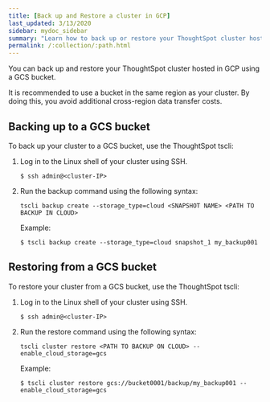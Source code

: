 ```yaml
---
title: [Back up and Restore a cluster in GCP]
last_updated: 3/13/2020
sidebar: mydoc_sidebar
summary: "Learn how to back up or restore your ThoughtSpot cluster hosted in GCP."
permalink: /:collection/:path.html
---
```

You can back up and restore your ThoughtSpot cluster hosted in GCP using a GCS bucket.

It is recommended to use a bucket in the same region as your cluster. By doing this, you avoid additional cross-region data transfer costs.

## Backing up to a GCS bucket

To back up your cluster to a GCS bucket, use the ThoughtSpot tscli:

1. Log in to the Linux shell of your cluster using SSH.
    ```
    $ ssh admin@<cluster-IP>
    ```
2. Run the backup command using the following syntax:  

    `tscli backup create --storage_type=cloud <SNAPSHOT NAME> <PATH TO BACKUP IN CLOUD>`

    Example:
    ```
    $ tscli backup create --storage_type=cloud snapshot_1 my_backup001
    ```

## Restoring from a GCS bucket

To restore your cluster from a GCS bucket, use the ThoughtSpot tscli:

1. Log in to the Linux shell of your cluster using SSH.
    ```
    $ ssh admin@<cluster-IP>
    ```
2. Run the restore command using the following syntax:  

    `tscli cluster restore <PATH TO BACKUP ON CLOUD> --enable_cloud_storage=gcs`

    Example:
    ```
    $ tscli cluster restore gcs://bucket0001/backup/my_backup001 --enable_cloud_storage=gcs
    ```
